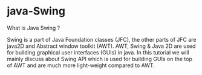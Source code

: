 # java-Swing

What is Java Swing ?

Swing is a part of Java Foundation classes (JFC), the other parts of JFC are java2D and Abstract window toolkit (AWT). AWT, Swing & Java 2D are used for building graphical user interfaces (GUIs) in java. In this tutorial we will mainly discuss about Swing API which is used for building GUIs on the top of AWT and are much more light-weight compared to AWT.
